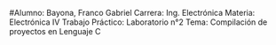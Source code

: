 #Alumno: Bayona, Franco Gabriel
Carrera: Ing. Electrónica
Materia: Electrónica IV
Trabajo Práctico: Laboratorio n°2
Tema:  Compilación de proyectos en Lenguaje C